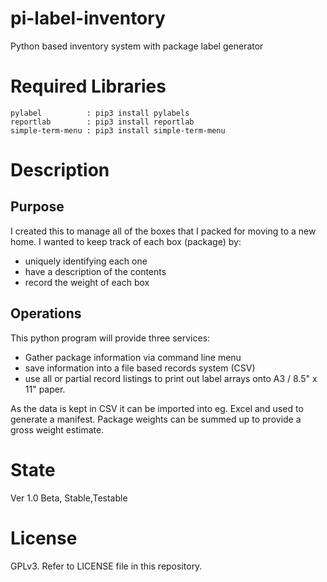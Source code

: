 # pi-label-inventory
Python based inventory system with package label generator

# Required Libraries

```
pylabel          : pip3 install pylabels
reportlab        : pip3 install reportlab
simple-term-menu : pip3 install simple-term-menu
```

# Description

## Purpose

I created this to manage all of the boxes that I packed for moving to a new home. I wanted to keep track of each box (package) by:

 - uniquely identifying each one
 - have a description of the contents
 - record the weight of each box

 ## Operations

 This python program will provide three services:

  - Gather package information via command line menu
  - save information into a file based records system (CSV)
  - use all or partial record listings to print out label arrays onto A3 / 8.5" x 11" paper.

  As the data is kept in CSV it can be imported into eg. Excel and used to generate a manifest. Package weights can be summed up to provide a gross weight estimate.

# State

Ver 1.0 Beta, Stable,Testable

# License

GPLv3. Refer to LICENSE file in this repository.
